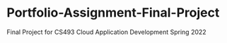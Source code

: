 # Portfolio-Assignment-Final-Project
Final Project for CS493 Cloud Application Development Spring 2022
